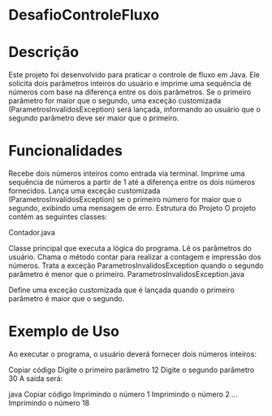 # DesafioControleFluxo
# Descrição
Este projeto foi desenvolvido para praticar o controle de fluxo em Java. Ele solicita dois parâmetros inteiros do usuário e imprime uma sequência de números com base na diferença entre os dois parâmetros. Se o primeiro parâmetro for maior que o segundo, uma exceção customizada (ParametrosInvalidosException) será lançada, informando ao usuário que o segundo parâmetro deve ser maior que o primeiro.

# Funcionalidades
Recebe dois números inteiros como entrada via terminal.
Imprime uma sequência de números a partir de 1 até a diferença entre os dois números fornecidos.
Lança uma exceção customizada (ParametrosInvalidosException) se o primeiro número for maior que o segundo, exibindo uma mensagem de erro.
Estrutura do Projeto
O projeto contém as seguintes classes:

Contador.java

Classe principal que executa a lógica do programa.
Lê os parâmetros do usuário.
Chama o método contar para realizar a contagem e impressão dos números.
Trata a exceção ParametrosInvalidosException quando o segundo parâmetro é menor que o primeiro.
ParametrosInvalidosException.java

Define uma exceção customizada que é lançada quando o primeiro parâmetro é maior que o segundo.
# Exemplo de Uso
Ao executar o programa, o usuário deverá fornecer dois números inteiros:

Copiar código
Digite o primeiro parâmetro
12
Digite o segundo parâmetro
30
A saída será:

java
Copiar código
Imprimindo o número 1
Imprimindo o número 2
...
Imprimindo o número 18
